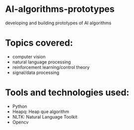 # AI-algorithms-prototypes
developing and building prototypes of AI algorithms

# Topics covered:
* computer vision
* natural language processing
* reinforcement learning/control theory
* signal/data processing

# Tools and technologies used:
* Python
* Heapq: Heap que algorithm
* NLTK: Natural Language Toolkit 
* Opencv
